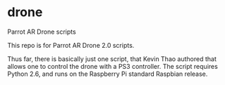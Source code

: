 # drone
Parrot AR Drone scripts

This repo is for Parrot AR Drone 2.0 scripts.

Thus far, there is basically just one script, that Kevin Thao authored that allows one to control the drone with a PS3 controller. The script requires Python 2.6, and runs on the Raspberry Pi standard Raspbian release.
